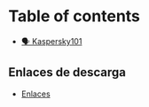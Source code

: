 # Table of contents

* [🗣 Kaspersky101](README.md)

## Enlaces de descarga

* [Enlaces](enlaces-de-descarga/enlaces.md)

